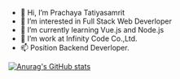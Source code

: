 - 👋 Hi, I’m Prachaya Tatiyasamrit
- 👀 I’m interested in Full Stack Web Deverloper
- 🌱 I’m currently learning Vue.js and Node.js 
- 💞️ I’m work at Infinity Code Co.,Ltd. 
- 📫 Position Backend Deverloper.

[![Anurag's GitHub stats](https://github-readme-stats.vercel.app/api?username=sprite5641&show_icons=true&theme=tokyonight)](https://github.com/anuraghazra/github-readme-stats)

